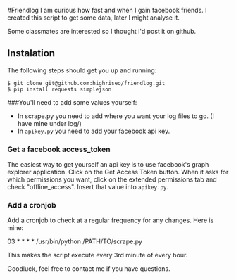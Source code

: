#Friendlog
I am curious how fast and when I gain facebook friends. I created this script to get some data, later I might analyse it.

Some classmates are interested so I thought i'd post it on github.

## Instalation
The following steps should get you up and running:

    $ git clone git@github.com:highriseo/friendlog.git
    $ pip install requests simplejson
    
###You'll need to add some values yourself:

- In scrape.py you need to add where you want your log files to go. (I have mine under log/)
- In `apikey.py` you need to add your facebook api key. 

### Get a facebook access_token
The easiest way to get yourself an api key is to use facebook's graph explorer application. Click on the Get Access Token button. When it asks for which permissions you want, click on the extended permissions tab and check "offline_access". Insert that value into `apikey.py`.

### Add a cronjob
Add a cronjob to check at a regular frequency for any changes. Here is mine:

03       *       *       *       *       /usr/bin/python /PATH/TO/scrape.py

This makes the script execute every 3rd minute of every hour.

Goodluck, feel free to contact me if you have questions.